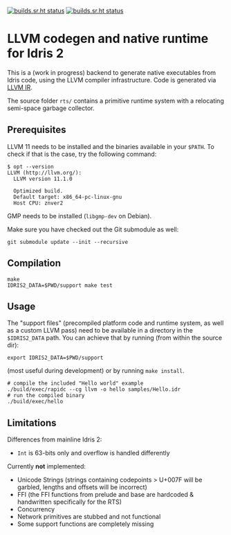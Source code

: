 [![builds.sr.ht status](https://builds.sr.ht/~cypheon/rapid/commits/.build.yml.svg?name=Debian%c2%a0%c2%a0%c2%a0%c2%a0%c2%a0)](https://builds.sr.ht/~cypheon/rapid/commits/.build.yml?)
[![builds.sr.ht status](https://builds.sr.ht/~cypheon/rapid/commits/freebsd.yml.svg?name=FreeBSD%c2%a0%c2%a0%c2%a0)](https://builds.sr.ht/~cypheon/rapid/commits/freebsd.yml?)

# LLVM codegen and native runtime for Idris 2

This is a (work in progress) backend to generate native executables from Idris code,
using the LLVM compiler infrastructure. Code is generated via [LLVM
IR](https://llvm.org/docs/LangRef.html).

The source folder `rts/` contains a primitive runtime system with a relocating
semi-space garbage collector.

## Prerequisites

LLVM 11 needs to be installed and the binaries available in your `$PATH`. To
check if that is the case, try the following command:

    $ opt --version
    LLVM (http://llvm.org/):
      LLVM version 11.1.0

      Optimized build.
      Default target: x86_64-pc-linux-gnu
      Host CPU: znver2

GMP needs to be installed (`libgmp-dev` on Debian).

Make sure you have checked out the Git submodule as well:

    git submodule update --init --recursive

## Compilation

    make
    IDRIS2_DATA=$PWD/support make test

## Usage

The "support files" (precompiled platform code and runtime system, as well as a
custom LLVM pass) need to be available in a directory in the `$IDRIS2_DATA`
path. You can achieve that by running (from within the source dir):

    export IDRIS2_DATA=$PWD/support

(most useful during development) or by running `make install`.

    # compile the included "Hello world" example
    ./build/exec/rapidc --cg llvm -o hello samples/Hello.idr
    # run the compiled binary
    ./build/exec/hello

## Limitations

Differences from mainline Idris 2:

 * `Int` is 63-bits only and overflow is handled differently

Currently **not** implemented:

 * Unicode Strings (strings containing codepoints > U+007F will be garbled,
     lengths and offsets will be incorrect)
 * FFI (the FFI functions from prelude and base are hardcoded & handwritten
     specifically for the RTS)
 * Concurrency
 * Network primitives are stubbed and not functional
 * Some support functions are completely missing
